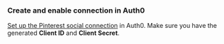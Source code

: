 ### Create and enable connection in Auth0

[Set up the Pinterest social connection](https://auth0.com/docs/dashboard/guides/connections/set-up-connections-social) in Auth0. Make sure you have the generated **Client ID** and **Client Secret**.
